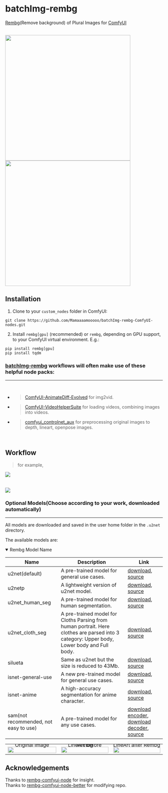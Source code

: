  # batchImg-rembg 
[Rembg](https://github.com/danielgatis/rembg)(Remove background) of Plural Images for [ComfyUI](https://github.com/comfyanonymous/ComfyUI)
</br></br>

<img src = 'https://github.com/Mamaaaamooooo/batchImg-rembg-ComfyUI-nodes/assets/135937372/d3e05963-b047-4900-aa58-10f1e1b0980c' width="400" height="400"></img>
<img src = 'https://github.com/Mamaaaamooooo/batchImg-rembg-ComfyUI-nodes/assets/135937372/bef5f8b4-3976-4c59-848f-7e77df6bd5a3' width="400" height="400"></img>


## Installation 

1. Clone to your `custom_nodes` folder in ComfyUI:

```
git clone https://github.com/Mamaaaamooooo/batchImg-rembg-ComfyUI-nodes.git
```

2. Install `rembg[gpu]` (recommended) or `rembg`, depending on GPU support, to your ComfyUI virtual environment. E.g.:

```
pip install rembg[gpu]
pip install tqdm
```


### [batchImg-rembg](https://github.com/Mamaaaamooooo/batchImg-rembg-ComfyUI-nodes) workflows will often make use of these helpful node packs:
---
</br>

- > [ComfyUI-AnimateDiff-Evolved](https://github.com/Kosinkadink/ComfyUI-AnimateDiff-Evolved) for img2vid.
- > [ComfyUI-VideoHelperSuite](https://github.com/Kosinkadink/ComfyUI-VideoHelperSuite) for loading videos, combining images into videos.
- > [comfyui_controlnet_aux](https://github.com/Fannovel16/comfy_controlnet_preprocessors) for preprocessing original images to depth, lineart, openpose images. 
</br>
    
## Workflow 
> for example,
<img src= 'https://github.com/Mamaaaamooooo/batchImg-rembg-ComfyUI-nodes/assets/135937372/a516f83b-f149-45be-9dba-31c35c719f3b'>

</br>
</br>
</br>
<img src = 'https://github.com/Mamaaaamooooo/batchImg-rembg-ComfyUI-nodes/assets/135937372/17966afa-0b8a-4774-95d0-2c57b3846694'>


### Optional Models(Choose according to your work, downloaded automatically)
---

All models are downloaded and saved in the user home folder in the `.u2net` directory.

The available models are:

<details open>
<summary>Rembg Model Name </summary>

  | Name            | Description                                                                  | Link |
  |--------|-------------------------------------------------------------------------------------|------------------------------------|
  | u2net(default) | A pre-trained model for general use cases.                                          | [download](https://github.com/danielgatis/rembg/releases/download/v0.0.0/u2net.onnx), [source](https://github.com/xuebinqin/U-2-Net) |
  | u2netp | A lightweight version of u2net model.   | [download](https://github.com/danielgatis/rembg/releases/download/v0.0.0/u2netp.onnx), [source](https://github.com/xuebinqin/U-2-Net)        |
  | u2net_human_seg |  A pre-trained model for human segmentation.   | [download](https://github.com/danielgatis/rembg/releases/download/v0.0.0/u2net_human_seg.onnx), [source](https://github.com/xuebinqin/U-2-Net)        |
  | u2net_cloth_seg | A pre-trained model for Cloths Parsing from human portrait. Here clothes are parsed into 3 category: Upper body, Lower body and Full body.   | [download](https://github.com/danielgatis/rembg/releases/download/v0.0.0/u2net_cloth_seg.onnx), [source](https://github.com/levindabhi/cloth-segmentation)        |
  | silueta | Same as u2net but the size is reduced to 43Mb.   | [download](https://github.com/danielgatis/rembg/releases/download/v0.0.0/silueta.onnx), [source](https://github.com/xuebinqin/U-2-Net/issues/295)        |
  | isnet-general-use | A new pre-trained model for general use cases. |[download](https://github.com/danielgatis/rembg/releases/download/v0.0.0/isnet-general-use.onnx), [source](https://github.com/xuebinqin/DIS)        |
  | isnet-anime | A high-accuracy segmentation for anime character.   | [download](https://github.com/danielgatis/rembg/releases/download/v0.0.0/isnet-anime.onnx), [source](https://github.com/SkyTNT/anime-segmentation)        |
  | sam(not recommended, not easy to use) | A pre-trained model for any use cases. | [download encoder](https://github.com/danielgatis/rembg/releases/download/v0.0.0/vit_b-encoder-quant.onnx), [download decoder](https://github.com/danielgatis/rembg/releases/download/v0.0.0/vit_b-decoder-quant.onnx), [source](https://github.com/facebookresearch/segment-anything)        |
</details>

<table class="center">
    <tr style="line-height: 0">
    <td width=34% style="border: none; text-align: center">Original Image</td>
    <td width=33% style="border: none; text-align: center">LineArt before Rembg</td>
    <td width=33% style="border: none; text-align: center">LineArt after Rembg</td>
    </tr>
    <tr>
    <td width=34% style="border: none"><img src="https://github.com/Mamaaaamooooo/batchImg-rembg-ComfyUI-nodes/assets/135937372/ef065506-e844-4b92-a282-d20198267f8e" style="width:100%"></td>
    <td width=33% style="border: none"><img src="https://github.com/Mamaaaamooooo/batchImg-rembg-ComfyUI-nodes/assets/135937372/e4440bec-d6dd-4726-8200-c38facbd1130" style="width:100%"></td>
    <td width=33% style="border: none"><img src="https://github.com/Mamaaaamooooo/batchImg-rembg-ComfyUI-nodes/assets/135937372/0d828694-1440-464b-9c68-7f646b73886f" style="width:100%"></td>
    </tr>
</table>



## Acknowledgements

Thanks to [rembg-comfyui-node](https://github.com/Jcd1230/rembg-comfyui-node) for insight.</br>
Thanks to [rembg-comfyui-node-better](https://github.com/Loewen-Hob/rembg-comfyui-node-better/tree/main) for modifying repo.
